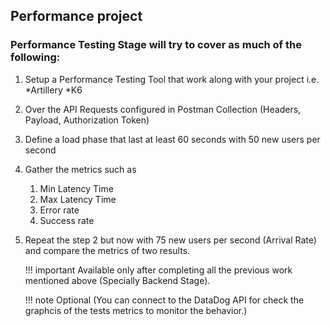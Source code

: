 ## **Performance project**

### **Performance Testing Stage will try to cover as much of the following:**
1. Setup a Performance Testing Tool that work along with your project i.e. *Artillery *K6
2. Over the API Requests configured in Postman Collection (Headers, Payload, Authorization Token)
3. Define a load phase that last at least 60 seconds with 50 new users per second
4. Gather the metrics such as
    1. Min Latency Time
    2. Max Latency Time
    3. Error rate
    4. Success rate
5. Repeat the step 2 but now with 75 new users per second (Arrival Rate) and compare the metrics of two results.

    !!! important
        Available only after completing all the previous work mentioned above (Specially Backend Stage).

    !!! note 
        Optional (You can connect to the DataDog API for check the graphcis of the tests metrics to monitor the behavior.)

